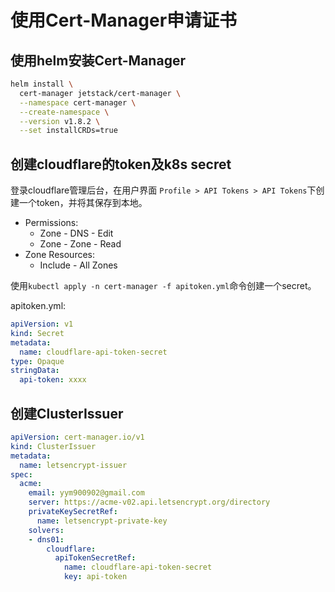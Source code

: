 # 使用Cert-Manager申请证书

## 使用helm安装Cert-Manager

```bash
helm install \
  cert-manager jetstack/cert-manager \
  --namespace cert-manager \
  --create-namespace \
  --version v1.8.2 \
  --set installCRDs=true
```

## 创建cloudflare的token及k8s secret

登录cloudflare管理后台，在用户界面 `Profile > API Tokens > API Tokens`下创建一个token，并将其保存到本地。
- Permissions:
  - Zone - DNS - Edit
  - Zone - Zone - Read
- Zone Resources:
  - Include - All Zones

使用`kubectl apply -n cert-manager -f apitoken.yml`命令创建一个secret。

apitoken.yml:
```yaml
apiVersion: v1
kind: Secret
metadata:
  name: cloudflare-api-token-secret
type: Opaque
stringData:
  api-token: xxxx
```

## 创建ClusterIssuer

```yaml
apiVersion: cert-manager.io/v1
kind: ClusterIssuer
metadata:
  name: letsencrypt-issuer
spec:
  acme:
    email: yym900902@gmail.com
    server: https://acme-v02.api.letsencrypt.org/directory
    privateKeySecretRef:
      name: letsencrypt-private-key
    solvers:
    - dns01:
        cloudflare:
          apiTokenSecretRef:
            name: cloudflare-api-token-secret
            key: api-token
```


